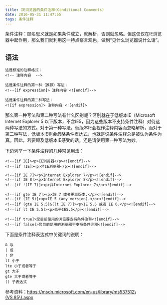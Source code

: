 ```yaml
---
title: IE浏览器的条件注释(Conditional Comments)
date: 2016-05-31 11:47:55
tags: 条件注释
---
```


条件注释：顾名思义就是如果条件成立，就解析，否则就忽略。但这仅仅在IE浏览器中起作用，那么我们就利用这一特点察言观色，做到“见什么浏览器说什么话”。

## 语法

```
这是标准的注释格式：
<!-- 注释内容  -->

这是条件注释的第一种（推荐）写法：
<!--[if expression]> 注释内容 <![endif]-->

这是条件注释的第二种写法：
<![if expression]> 注释内容 <![endif]>
```

<!--more-->

那么第一种写法和第二种写法有什么区别呢？区别就在于低版本IE（Microsoft Internet Explorer 5 以下版本，不含IE5，因为这些版本不支持条件注释）对待这两种写法的方式。对于第一种写法，低版本IE会视作注释内容而忽略解析，而对于第二种写法，低版本IE则会忽略条件表达式，也就是说条件注释总是被认为条件为真。因此，若要顾及低版本IE感受的话，还是请使用第一种写法为妙。

下边列举一下条件注释的几种常见用法：

```
<!--[if IE]><p>IE浏览器</p><![endif]-->
<!--[if !IE]><p>非IE浏览器</p><![endif]-->
 
<!--[if IE 7]><p>Internet Explorer 7</p><![endif]-->
<!--[if IE 8]><p>Internet Explorer 8</p><![endif]-->
<!--[if !(IE 7)]><p>非Internet Explorer 7</p><![endif]-->
 
<!--[if gte IE 7]><p>IE 7 或者更高版本.</p><![endif]-->
<!--[if (IE 5)]><p>IE 5 (any version).</p><![endif]-->
<!--[if (gte IE 5.5)&(lt IE 7)]><p>IE 5.5 或者 IE 6.</p><![endif]-->
<!--[if lt IE 5.5]><p>低于IE5.5</p><![endif]-->
 
<!--[if true]>您目前使用的浏览器支持条件注释<![endif]-->
<!--[if false]>您目前使用的浏览器不支持条件注释<![endif]-->
```

下面是条件注释表达式中关键词的说明：

```
& 与
| 或
! 非
lt 小于
lte 小于或者等于
gt 大于
gte 大于或者等于
() 子表达式
```

参考资料：https://msdn.microsoft.com/en-us/library/ms537512\(VS.85\).aspx